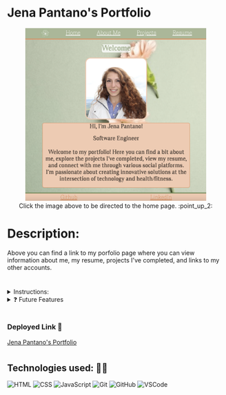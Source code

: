 <!-- markdownlint-disable -->
# Jena Pantano's Portfolio
<div align="center">
<a href="https://jpantano30.github.io/JenaPantano_Portfolio/"><img src="/Other Files/Portfolio_home.png" height="400"></a>
</div>

<div align="center">
Click the image above to be directed to the home page. :point_up_2:
</div>

#

# Description: 
Above you can find a link to my porfolio page where you can view information about me, my resume, projects I've completed, and links to my other accounts. 

#

<details> 
<summary>Instructions:</summary>
👉 In order to navigate to my portfolio page, click on the Welcome page image above. 
 <br>
👉 To view any of my projects, click on the Projects link in the navigtaion bar and click on the project to view. 
 <br>
👉 To download my resume, navigate to resume page and click the download button. 
</details>





<details> 
 <summary> ❓ Future Features </summary>
  Next steps planned: 
 <ul>
  <li> Fixes to above unsolved problems. </li>
  <li> Add a flip feature to the resume boxes. </li>
  <li> Add captions on hover to the carousel on the about me page. </li>
  <li> Update CSS transitions and animations. </li>
  <li> Give my projects a description. <li>
 </ul>
</details>

#

### Deployed Link 🔗
<a href="https://jpantano30.github.io/JenaPantano_Portfolio/"> Jena Pantano's Portfolio </a> 

#

## Technologies used: 👩‍💻

![HTML](https://img.shields.io/badge/HTML5-E34F26?style=for-the-badge&logo=html5&logoColor=white)
![CSS](https://img.shields.io/badge/CSS-239120?&style=for-the-badge&logo=css3&logoColor=white)
![JavaScript](https://img.shields.io/badge/JavaScript-323330?style=for-the-badge&logo=javascript&logoColor=F7DF1E)
![Git](https://img.shields.io/badge/git-%23F05033.svg?style=for-the-badge&logo=git&logoColor=white)
![GitHub](https://img.shields.io/badge/GitHub-100000?style=for-the-badge&logo=github&logoColor=white)
![VSCode](https://img.shields.io/badge/VSCode-0078D4?style=for-the-badge&logo=visual%20studio%20code&logoColor=white)